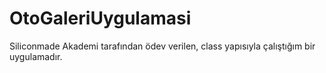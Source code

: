 # OtoGaleriUygulamasi
Siliconmade Akademi tarafından ödev verilen, class yapısıyla çalıştığım bir uygulamadır.
